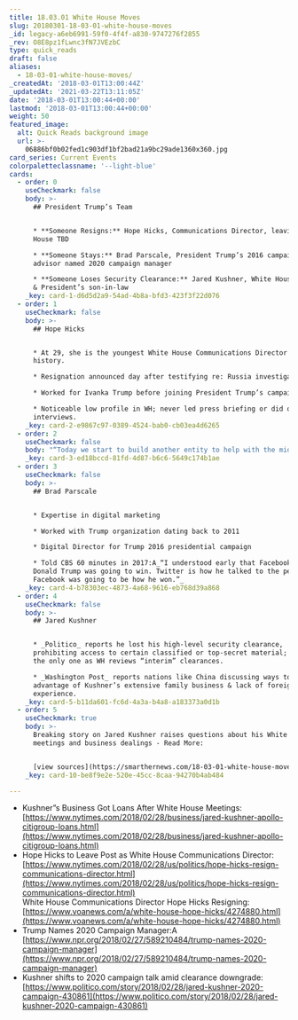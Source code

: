 ```yaml
---
title: 18.03.01 White House Moves
slug: 20180301-18-03-01-white-house-moves
_id: legacy-a6eb6991-59f0-4f4f-a830-9747276f2855
_rev: O8E8pz1fLwnc3fN7JVEzbC
type: quick_reads
draft: false
aliases:
  - 18-03-01-white-house-moves/
_createdAt: '2018-03-01T13:00:44Z'
_updatedAt: '2021-03-22T13:11:05Z'
date: '2018-03-01T13:00:44+00:00'
lastmod: '2018-03-01T13:00:44+00:00'
weight: 50
featured_image:
  alt: Quick Reads background image
  url: >-
    06886bf0b02fed1c903df1bf2bad21a9bc29ade1360x360.jpg
card_series: Current Events
colorpaletteclassname: '--light-blue'
cards:
  - order: 0
    useCheckmark: false
    body: >-
      ## President Trump’s Team


      * **Someone Resigns:** Hope Hicks, Communications Director, leaving White
      House TBD

      * **Someone Stays:** Brad Parscale, President Trump’s 2016 campaign
      advisor named 2020 campaign manager

      * **Someone Loses Security Clearance:** Jared Kushner, White House Advisor
      & President’s son-in-law
    _key: card-1-d6d5d2a9-54ad-4b8a-bfd3-423f3f22d076
  - order: 1
    useCheckmark: false
    body: >-
      ## Hope Hicks


      * At 29, she is the youngest White House Communications Director in
      history.

      * Resignation announced day after testifying re: Russia investigation.

      * Worked for Ivanka Trump before joining President Trump’s campaign.

      * Noticeable low profile in WH; never led press briefing or did on-camera
      interviews.
    _key: card-2-e9867c97-0389-4524-bab0-cb03ea4d6265
  - order: 2
    useCheckmark: false
    body: "“Today we start to build another entity to help with the midterms. We must reenergize the #ArmyOfTrump to help our country stay on @realDonaldTrump a\x18s path that is Making America Great Again. We have only just started, you haven’t seen anything yet. #MAGA”\n\nBrad Parscale, Campaign Manager for Pres. Trump 2020, Twitter  \nFeb 28, 2018"
    _key: card-3-ed18bccd-81fd-4d87-b6c6-5649c174b1ae
  - order: 3
    useCheckmark: false
    body: >-
      ## Brad Parscale


      * Expertise in digital marketing

      * Worked with Trump organization dating back to 2011

      * Digital Director for Trump 2016 presidential campaign

      * Told CBS 60 minutes in 2017:A_“I understood early that Facebook was how
      Donald Trump was going to win. Twitter is how he talked to the people.
      Facebook was going to be how he won.”_
    _key: card-4-b78303ec-4873-4a68-9616-eb768d39a868
  - order: 4
    useCheckmark: false
    body: >-
      ## Jared Kushner


      * _Politico_ reports he lost his high-level security clearance,
      prohibiting access to certain classified or top-secret material; he wasn’t
      the only one as WH reviews “interim” clearances.

      * _Washington Post_ reports nations like China discussing ways to take
      advantage of Kushner’s extensive family business & lack of foreign policy
      experience.
    _key: card-5-b11da601-fc6d-4a3a-b4a8-a183373a0d1b
  - order: 5
    useCheckmark: true
    body: >-
      Breaking story on Jared Kushner raises questions about his White House
      meetings and business dealings - Read More:


      [view sources](https://smarthernews.com/18-03-01-white-house-moves/)
    _key: card-10-be8f9e2e-520e-45cc-8caa-94270b4ab484

---
```

* Kushner”s Business Got Loans After White House Meetings: [https://www.nytimes.com/2018/02/28/business/jared-kushner-apollo-citigroup-loans.html](https://www.nytimes.com/2018/02/28/business/jared-kushner-apollo-citigroup-loans.html)
* Hope Hicks to Leave Post as White House Communications Director: [https://www.nytimes.com/2018/02/28/us/politics/hope-hicks-resign-communications-director.html](https://www.nytimes.com/2018/02/28/us/politics/hope-hicks-resign-communications-director.html)  
White House Communications Director Hope Hicks Resigning: [https://www.voanews.com/a/white-house-hope-hicks/4274880.html](https://www.voanews.com/a/white-house-hope-hicks/4274880.html)
* Trump Names 2020 Campaign Manager:A [https://www.npr.org/2018/02/27/589210484/trump-names-2020-campaign-manager](https://www.npr.org/2018/02/27/589210484/trump-names-2020-campaign-manager)
* Kushner shifts to 2020 campaign talk amid clearance downgrade: [https://www.politico.com/story/2018/02/28/jared-kushner-2020-campaign-430861](https://www.politico.com/story/2018/02/28/jared-kushner-2020-campaign-430861)